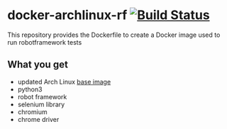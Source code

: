 # docker-archlinux-rf [![Build Status](https://drone.dotya.ml/api/badges/wanderer/docker-archlinux-rf/status.svg?ref=refs/heads/master)](https://drone.dotya.ml/wanderer/docker-archlinux-rf)

This repository provides the Dockerfile to create a Docker image used to run robotframework tests

## What you get
* updated Arch Linux [base image](https://hub.docker.com/r/archlinux/base)
* python3
* robot framework
* selenium library
* chromium
* chrome driver
